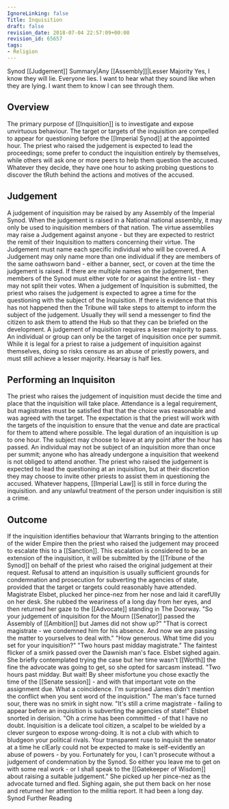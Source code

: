 ```yaml
---
IgnoreLinking: false
Title: Inquisition
draft: false
revision_date: 2018-07-04 22:57:09+00:00
revision_id: 65657
tags:
- Religion
---
```


Synod [[Judgement]] Summary|Any [[Assembly]]|Lesser Majority
Yes, I know they will lie. Everyone lies. I want to hear what they sound like when they are lying. I want them to know I can see through them.
## Overview
The primary purpose of [[Inquisition]] is to investigate and expose unvirtuous behaviour. The target or targets of the inquisition are compelled to appear for questioning before the [[Imperial Synod]] at the appointed hour. The priest who raised the judgement is expected to lead the proceedings; some prefer to conduct the inquisition entirely by themselves, while others will ask one or more peers to help them question the accused. Whatever they decide, they have one hour to asking probing questions to discover the tRuth behind the actions and motives of the accused.
## Judgement
A judgement of inquisition may be raised by any Assembly of the Imperial Synod. When the judgement is raised in a National national assembly, it may only be used to inquisition members of that nation. The virtue assemblies may raise a Judgement against anyone - but they are expected to restrict the remit of their Inquisition to matters concerning their virtue.
The Judgement must name each specific individual who will be covered. A Judgement may only name more than one individual if they are members of the same oathsworn band - either a  banner, sect, or coven at the time the judgement is raised. If there are multiple names on the judgement, then members of the Synod must either vote for or against the entire list - they may not split their votes.
When a judgement of Inquisition is submitted, the priest who raises the judgement is expected to agree a time for the questioning with the subject of the Inquisition. If there is evidence that this has not happened then the Tribune will take steps to attempt to inform the subject of the judgement. Usually they will send a messenger to find the citizen to ask them to attend the Hub so that they can be briefed on the development.
A judgement of inquisition requires a lesser majority to pass. An individual or group can only be the target of inquisition once per summit.
While it is legal for a priest to raise a judgement of inquisition against themselves, doing so risks censure as an abuse of priestly powers, and must still achieve a lesser majority.
Hearsay is half lies.
## Performing an Inquisiton
The priest who raises the judgement of inquisition must decide the time and place that the inquisition will take place. Attendance is a legal requirement, but magistrates must be satisfied that that the choice was reasonable and was agreed with the target. The expectation is that the priest will work with the targets of the inquisition to ensure that the venue and date are practical for them to attend where possible. The legal duration of an inquisition is up to one hour. The subject may choose to leave at any point after the hour has passed.
An individual may not be subject of an inquisition more than once per summit; anyone who has already undergone a inquisition that weekend is not obliged to attend another.
The priest who raised the judgement is expected to lead the questioning at an inquisition, but at their discretion they may choose to invite other priests to assist them in questioning the accused. Whatever happens, [[Imperial Law]] is still in force during the inquisition. and any unlawful treatment of the person under inquisition is still a crime.
## Outcome
If the inquisition identifies behaviour that Warrants bringing to the attention of the wider Empire then the priest who raised the judgement may proceed to escalate this to a [[Sanction]]. This escalation is considered to be an extension of the inquisition, it will be submitted by the [[Tribune of the Synod]] on behalf of the priest who raised the original judgement at their request.
Refusal to attend an inquisition is usually sufficient grounds for condemnation and prosecution for subverting the agencies of state, provided that the target or targets could reasonably have attended.
Magistrate Elsbet, plucked her pince-nez from her nose and laid it carefUlly on her desk. She rubbed the weariness of a long day from her eyes, and then returned her gaze to the [[Advocate]] standing in The Doorway.
"So your judgement of inquisition for the Mourn [[Senator]] passed the Assembly of [[Ambition]] but James did not show up?" 
"That is correct magistrate - we condemned him for his absence. And now we are passing the matter to yourselves to deal with."
"How generous. What time did you set for your inquisition?"
"Two hours past midday magistrate."
The faintest flicker of a smirk passed over the Dawnish man's face. Elsbet sighed again. She briefly contemplated trying the case but her time wasn't [[Worth]] the fine the advocate was going to get, so she opted for sarcasm instead.
"Two hours past midday. But wait! By sheer misfortune you chose exactly the time of the [[Senate session]] - and with that important vote on the assignment due. What a coincidence. I'm surprised James didn't mention the conflict when you sent word of the inquisition."
The man's face turned sour, there was no smirk in sight now. "It's still a crime magistrate - failing to appear before an inquisition is subverting the agencies of state!"
Elsbet snorted in derision. "Oh a crime has been committed - of that I have no doubt. Inquisition is a delicate tool citizen, a scalpel to be wielded by a clever surgeon to expose wrong-doing. It is not a club with which to bludgeon your political rivals. Your transparent ruse to inquisit the senator at a time he clEarly could not be expected to make is self-evidently an abuse of powers - by you. Fortunately for you, I can't prosecute without a judgement of condemnation by the Synod. So either you leave me to get on with some real work - or I shall speak to the [[Gatekeeper of Wisdom]] about raising a suitable judgement."
She picked up her pince-nez as the advocate turned and fled. Sighing again, she put them back on her nose and returned her attention to the militia report. It had been a long day.
Synod Further Reading